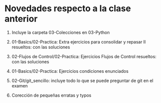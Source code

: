 # Novedades respecto a la clase anterior

1. Incluye la carpeta 03-Colecciones en 03-Python

2. 01-Basics/02-Practica: Extra ejercicios para consolidar y repasar II resueltos: con las soluciones

3. 02-Flujos de Control/02-Practica: Ejercicios Flujos de Control resueltos: con las soluciones

4. 01-Basics/02-Practica: Ejercicios condiciones enunciados 

5. 02-Git/git_sencillo: incluye todo lo que se puede preguntar de git en el examen

6. Corección de pequeñas erratas y typos